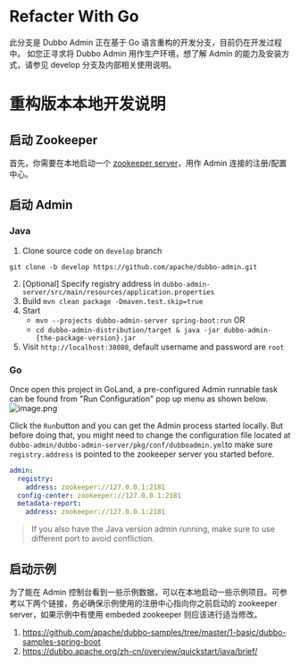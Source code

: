 # Refacter With Go
此分支是 Dubbo Admin 正在基于 Go 语言重构的开发分支，目前仍在开发过程中。
如您正寻求将 Dubbo Admin 用作生产环境，想了解 Admin 的能力及安装方式，请参见 develop 分支及内部相关使用说明。

# 重构版本本地开发说明
## 启动 Zookeeper
首先，你需要在本地启动一个 [zookeeper server]()，用作 Admin 连接的注册/配置中心。

## 启动 Admin
### Java

1. Clone source code on `develop` branch
```shell
git clone -b develop https://github.com/apache/dubbo-admin.git
```

2. [Optional] Specify registry address in `dubbo-admin-server/src/main/resources/application.properties`
3. Build `mvn clean package -Dmaven.test.skip=true`
4. Start
   - `mvn --projects dubbo-admin-server spring-boot:run`
     OR
   - `cd dubbo-admin-distribution/target & java -jar dubbo-admin-{the-package-version}.jar`
5. Visit `http://localhost:38080`, default username and password are `root`

### Go
Once open this project in GoLand, a pre-configured Admin runnable task can be found from "Run Configuration" pop up menu as shown below.
![image.png](https://intranetproxy.alipay.com/skylark/lark/0/2023/png/54037/1677484872987-5a568293-74f9-4612-86c9-5c7112f3ac70.png#clientId=u4a56b9a9-a507-4&from=paste&height=165&id=ucdc7d17b&name=image.png&originHeight=330&originWidth=672&originalType=binary&ratio=2&rotation=0&showTitle=false&size=115664&status=done&style=none&taskId=u8b7fff84-e1b5-443a-9068-f67902132e5&title=&width=336)

Click the `Run`button and you can get the Admin process started locally. But before doing that, you might need to change the configuration file located at `dubbo-admin/dubbo-admin-server/pkg/conf/dubboadmin.yml`to make sure `registry.address` is pointed to the zookeeper server you started before.
```yaml
admin:
  registry:
    address: zookeeper://127.0.0.1:2181
  config-center: zookeeper://127.0.0.1:2181
  metadata-report:
    address: zookeeper://127.0.0.1:2181
```

> If you also have the Java version admin running, make sure to use different port to avoid confliction.

## 启动示例
为了能在 Admin 控制台看到一些示例数据，可以在本地启动一些示例项目。可参考以下两个链接，务必确保示例使用的注册中心指向你之前启动的 zookeeper server，如果示例中有使用 embeded zookeeper 则应该进行适当修改。

1. https://github.com/apache/dubbo-samples/tree/master/1-basic/dubbo-samples-spring-boot
2. https://dubbo.apache.org/zh-cn/overview/quickstart/java/brief/